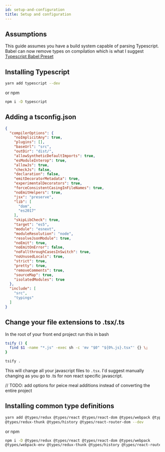 ```yaml
---
id: setup-and-configuration
title: Setup and configuration
---
```


## Assumptions

This guide assumes you have a build system capable of parsing Typescript.  Babel can now remove types on compilation which is what I suggest [Typescript Babel Preset](https://babeljs.io/docs/en/babel-preset-typescript)

## Installing Typescript 

```sh
yarn add typescript --dev
```
or npm
```sh
npm i -D typescript
```

## Adding a tsconfig.json

```json
{
  "compilerOptions": {
    "noImplicitAny": true,
    "plugins": [],
    "baseUrl": "src",
    "outDir": "dist/",
    "allowSyntheticDefaultImports": true,
    "esModuleInterop": true,
    "allowJs": true,
    "checkJs": false,
    "declaration": false,
    "emitDecoratorMetadata": true,
    "experimentalDecorators": true,
    "forceConsistentCasingInFileNames": true,
    "noEmitHelpers": true,
    "jsx": "preserve",
    "lib": [
      "dom",
      "es2017"
    ],
    "skipLibCheck": true,
    "target": "es5",
    "module": "esnext",
    "moduleResolution": "node",
    "resolveJsonModule": true,
    "noEmit": true,
    "noEmitOnError": false,
    "noFallthroughCasesInSwitch": true,
    "noUnusedLocals": true,
    "strict": true,
    "pretty": true,
    "removeComments": true,
    "sourceMap": true,
    "isolatedModules": true
  },
  "include": [
    "src",
    "typings"
  ]
}
```

## Change your file extensions to .tsx/.ts

In the root of your front end project run this in bash
```sh
tsify () {
  find $1 -name "*.js" -exec sh -c 'mv "$0" "${0%.js}.tsx"' {} \;
}

tsify .
```

This will change all your javascript files to `.tsx`.  I'd suggest manually changing as you go to .ts for non react specific javascript.  

// TODO: add options for peice meal additions instead of converting the entire project

## Installing common type definitions


```sh
yarn add @types/redux @types/react @types/react-dom @types/webpack @types/webpack-env 
@types/redux-thunk @types/history @types/react-router-dom --dev
```
or npm
```sh
npm i -D @types/redux @types/react @types/react-dom @types/webpack 
@types/webpack-env @types/redux-thunk @types/history @types/react-router-dom
```